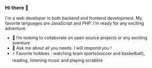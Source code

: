 ### Hi there 👋

I'm a web developer in both backend and frontend development. My favorite languages are JavaScript and PHP. I'm ready for any exciting adventure.

- 👯 I’m looking to collaborate on open source projects or any exciting aventure
- 💬 Ask me about all you needs. I will respond you !
- ⚡ Favorite hobbies : watching team sports(soccer and basketball), reading, listening music and playing scrabble
<!--
**PatriceRoot/PatriceRoot** is a ✨ _special_ ✨ repository because its `README.md` (this file) appears on your GitHub profile.

Here are some ideas to get you started:


- 🌱 I’m currently learning ...
- 📫 How to reach me: ...
- 😄 Pronouns: ...

-->
